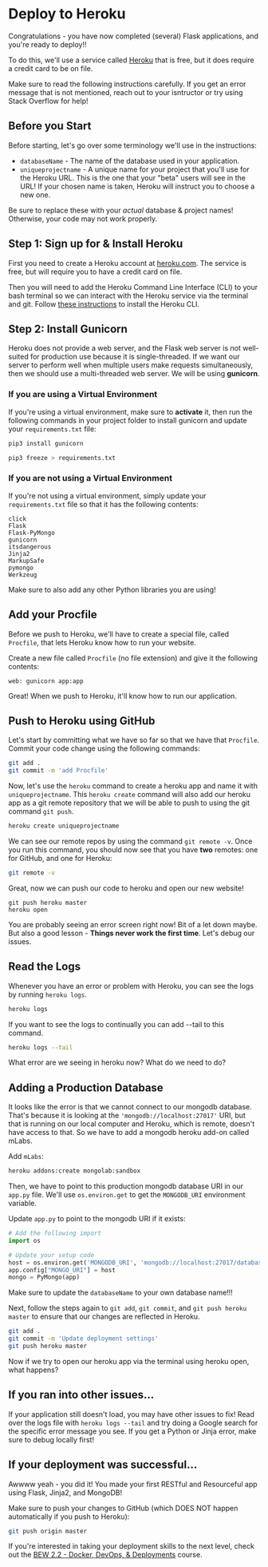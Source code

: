# Deploy to Heroku

Congratulations - you have now completed (several) Flask applications, and you're ready to deploy!!

To do this, we'll use a service called [Heroku](https://heroku.com) that is free, but it does require a credit card to be on file.

Make sure to read the following instructions carefully. If you get an error message that is not mentioned, reach out to your isntructor or try using Stack Overflow for help!

## Before you Start

Before starting, let's go over some terminology we'll use in the instructions:

- `databaseName` - The name of the database used in your application.
- `uniqueprojectname` - A unique name for your project that you'll use for the Heroku URL. This is the one that your "beta" users will see in the URL! If your chosen name is taken, Heroku will instruct you to choose a new one.

Be sure to replace these with your _actual_ database & project names! Otherwise, your code may not work properly.

## Step 1: Sign up for & Install Heroku

First you need to create a Heroku account at [heroku.com](https://heroku.com). The service is free, but will require you to have a credit card on file.

Then you will need to add the Heroku Command Line Interface (CLI) to your bash terminal so we can interact with the Heroku service via the terminal and git. Follow [these instructions](https://devcenter.heroku.com/articles/heroku-cli) to install the Heroku CLI.

## Step 2: Install Gunicorn

Heroku does not provide a web server, and the Flask web server is not well-suited for production use because it is single-threaded. If we want our server to perform well when multiple users make requests simultaneously, then we should use a multi-threaded web server. We will be using **gunicorn**.

### If you are using a Virtual Environment

If you're using a virtual environment, make sure to **activate** it, then run the following commands in your project folder to install gunicorn and update your `requirements.txt` file:

```bash
pip3 install gunicorn

pip3 freeze > requirements.txt
```

### If you are not using a Virtual Environment

If you're not using a virtual environment, simply update your `requirements.txt` file so that it has the following contents:

```
click
Flask
Flask-PyMongo
gunicorn
itsdangerous
Jinja2
MarkupSafe
pymongo
Werkzeug
```

Make sure to also add any other Python libraries you are using!

## Add your Procfile

Before we push to Heroku, we'll have to create a special file, called `Procfile`, that lets Heroku know how to run your website.

Create a new file called `Procfile` (no file extension) and give it the following contents:

```
web: gunicorn app:app
```

Great! When we push to Heroku, it'll know how to run our application.

## Push to Heroku using GitHub

Let's start by committing what we have so far so that we have that `Procfile`. Commit your code change using the following commands:

```bash
git add .
git commit -m 'add Procfile'
```

Now, let's use the `heroku` command to create a heroku app and name it with `uniqueprojectname`. This `heroku create` command will also add our heroku app as a git remote repository that we will be able to push to using the git command `git push`.

```bash
heroku create uniqueprojectname
```

We can see our remote repos by using the command `git remote -v`. Once you run this command, you should now see that you have **two** remotes: one for GitHub, and one for Heroku:

```bash
git remote -v
```

Great, now we can push our code to heroku and open our new website!

```
git push heroku master
heroku open
```

You are probably seeing an error screen right now! Bit of a let down maybe. But also a good lesson - **Things never work the first time**. Let's debug our issues.

## Read the Logs

Whenever you have an error or problem with Heroku, you can see the logs by running `heroku logs`.

```bash
heroku logs
```

If you want to see the logs to continually you can add --tail to this command.

```bash
heroku logs --tail
```

What error are we seeing in heroku now? What do we need to do?

## Adding a Production Database

It looks like the error is that we cannot connect to our mongodb database. That's because it is looking at the `'mongodb://localhost:27017'` URI, but that is running on our local computer and Heroku, which is remote, doesn't have access to that. So we have to add a mongodb heroku add-on called mLabs.

Add `mLabs`:

```bash
heroku addons:create mongolab:sandbox
```

Then, we have to point to this production mongodb database URI in our `app.py` file. We'll use `os.environ.get` to get the `MONGODB_URI` environment variable.

Update `app.py` to point to the mongodb URI if it exists:

```py
# Add the following import
import os

# Update your setup code
host = os.environ.get('MONGODB_URI', 'mongodb://localhost:27017/databaseName') + "?retryWrites=false"
app.config["MONGO_URI"] = host
mongo = PyMongo(app)
```

Make sure to update the `databaseName` to your own database name!!!

Next, follow the steps again to `git add`, `git commit`, and `git push heroku master` to ensure that our changes are reflected in Heroku.

```bash
git add .
git commit -m 'Update deployment settings'
git push heroku master
```

Now if we try to open our heroku app via the terminal using heroku open, what happens?

## If you ran into other issues...

If your application still doesn't load, you may have other issues to fix! Read over the logs file with `heroku logs --tail` and try doing a Google search for the specific error message you see. If you get a Python or Jinja error, make sure to debug locally first! 

## If your deployment was successful...

Awwww yeah - you did it! You made your first RESTful and Resourceful app using Flask, Jinja2, and MongoDB!

Make sure to push your changes to GitHub (which DOES NOT happen automatically if you push to Heroku):

```bash
git push origin master
```

If you're interested in taking your deployment skills to the next level, check out the [BEW 2.2 - Docker, DevOps, & Deployments](https://make.sc/bew2.2) course.